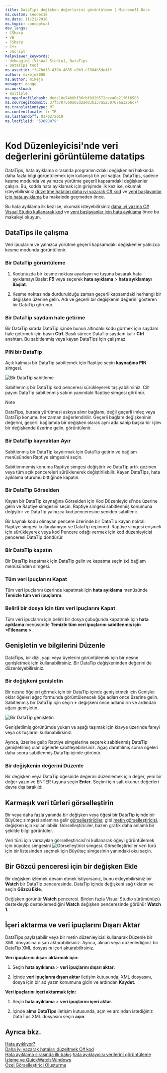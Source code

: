 ```yaml
---
title: DataTips değişken değerlerini görüntüleme | Microsoft Docs
ms.custom: seodec18
ms.date: 11/21/2018
ms.topic: conceptual
dev_langs:
- CSharp
- VB
- FSharp
- C++
- JScript
helpviewer_keywords:
- debugging [Visual Studio], DataTips
- DataTips tool
ms.assetid: ffa7bd18-439b-4685-a9b3-c7884b5de41f
author: mikejo5000
ms.author: mikejo
manager: douge
ms.workload:
- multiple
ms.openlocfilehash: dede10e7488bf36cbf8920572ceea0e21f6f6583
ms.sourcegitcommit: 37fb7075b0a65d2add3b137a5230767aa3266c74
ms.translationtype: MT
ms.contentlocale: tr-TR
ms.lasthandoff: 01/02/2019
ms.locfileid: "53898079"
---
```

# <a name="view-data-values-in-datatips-in-the-code-editor"></a>Kod Düzenleyicisi'nde veri değerlerini görüntüleme datatips

DataTips, hata ayıklama sırasında programınızdaki değişkenleri hakkında daha fazla bilgi görüntülemek için kullanışlı bir yol sağlar. DataTips, sadece kesme modunda ve yalnızca yürütme geçerli kapsamdaki değişkenler çalışın. Bu, kodda hata ayıklamak için girişimde ilk kez ise, okumak isteyebilirsiniz [düzeltme hataları daha iyi yazarak C# kod](../debugger/write-better-code-with-visual-studio.md) ve [yeni başlayanlar için hata ayıklama](../debugger/debugging-absolute-beginners.md) bu makalede geçmeden önce.

Bu hata ayıklama ilk kez ise, okumak isteyebilirsiniz [daha iyi yazma C# Visual Studio kullanarak kod](../debugger/write-better-code-with-visual-studio.md) ve [yeni başlayanlar için hata ayıklama](../debugger/debugging-absolute-beginners.md) önce bu makaleyi okuyun.
  
## <a name="work-with-datatips"></a>DataTips ile çalışma

Veri ipuçlarını ve yalnızca yürütme geçerli kapsamdaki değişkenler yalnızca kesme modunda görüntülenir.

### <a name="display-a-datatip"></a>Bir DataTip görüntüleme  
  
1. Kodunuzda bir kesme noktası ayarlayın ve tuşuna basarak hata ayıklamayı Başlat **F5** veya seçerek **hata ayıklama** > **hata ayıklamayı Başlat**.
  
1. Kesme noktasında durdurulduğu zaman geçerli kapsamdaki herhangi bir değişken üzerine gelin. Adı ve geçerli bir değişkenin değerini gösteren bir DataTip görünür.

### <a name="make-a-datatip-transparent"></a>Bir DataTip saydam hale getirme  

Bir DataTip sırada DataTip içinde bunun altındaki kodu görmek için saydam hale getirmek için basın **Ctrl**. Basılı sürece DataTip saydam kalır **Ctrl** anahtarı. Bu sabitlenmiş veya kayan DataTips için çalışmaz.  
### <a name="pin-a-datatip"></a>PIN bir DataTip

Açık kalması bir DataTip sabitlemek için Raptiye seçin **kaynağına PIN** simgesi. 

![Bir DataTip sabitleme](../debugger/media/dbg-tips-data-tips-pinned.png "bir DataTip sabitleme")

Sabitlenmiş bir DataTip kod penceresi sürükleyerek taşıyabilirsiniz. Cilt payını DataTip sabitlenmiş satırın yanındaki Raptiye simgesi görünür. 

>[!NOTE]
>DataTips, burada yürütmesi askıya alınır bağlamı, değil geçerli imleç veya DataTip konumu her zaman değerlendirilir. Geçerli bağlam değişkeninin değerini, geçerli bağlamda bir değişken olarak aynı ada sahip başka bir işlev bir değişkende üzerine gelin, görüntülenir.
  
### <a name="unpin-a-datatip-from-source"></a>Bir DataTip kaynaktan Ayır

Sabitlenmiş bir DataTip kaydırmak için DataTip getirin ve bağlam menüsünden Raptiye simgesini seçin. 

Sabitlenmemiş konuma Raptiye simgesi değiştirir ve DataTip artık gezinen veya tüm açık pencereleri sürüklenerek değiştirilebilir. Kayan DataTips, hata ayıklama oturumu bittiğinde kapatın.  
  
### <a name="repin-a-datatip"></a>Bir DataTip Görselden  
  
Kayan bir DataTip kaynağına Görselden için Kod Düzenleyicisi'nde üzerine gelin ve Raptiye simgesini seçin. Raptiye simgesi sabitlenmiş konumuna değiştirir ve DataTip yalnızca kod penceresine yeniden sabitlenir. 

Bir kaynak kodu olmayan pencere üzerinde bir DataTip kayan noktalı Raptiye simgesi kullanılamıyor ve DataTip repinned. Raptiye simgesi erişmek için sürükleyerek veya kod Pencere odağı vermek için kod düzenleyicisi penceresi DataTip döndürür. 
  
### <a name="close-a-datatip"></a>Bir DataTip kapatın  
  
Bir DataTip kapatmak için DataTip gelin ve kapatma seçin (**x**) bağlam menüsünden simgesi.  
  
### <a name="close-all-datatips"></a>Tüm veri ipuçlarını Kapat  
  
Tüm veri ipuçlarını üzerinde kapatmak için **hata ayıklama** menüsünde **Temizle tüm veri ipuçlarını**.  
  
### <a name="close-all-datatips-for-a-specific-file"></a>Belirli bir dosya için tüm veri ipuçlarını Kapat  
  
Tüm veri ipuçlarını için belirli bir dosya çubuğunda kapatmak için **hata ayıklama** menüsünde **Temizle tüm veri ipuçlarını sabitlenmiş için \<Filename >**.  
  
## <a name="expand-and-edit-information"></a>Genişletin ve bilgilerini Düzenle  
DataTips, bir dizi, yapı veya üyelerini görüntülemek için bir nesne genişletmek için kullanabilirsiniz. Bir DataTip değişkeninden değerini de düzenleyebilirsiniz.  
  
### <a name="expand-a-variable"></a>Bir değişkeni genişletin

Bir nesne öğeleri görmek için bir DataTip içinde genişletmek için Genişlet oklar öğeleri ağaç formunda görüntülenecek öğe adları önce üzerine gelin. Sabitlenmiş bir DataTip için seçin **+** değişkeni önce adlandırın ve ardından ağacı genişletin. 

![Bir DataTip genişletin](../debugger/media/dbg-tour-data-tips.png "bir DataTip genişletin")

Genişletilmiş görünümde yukarı ve aşağı taşımak için klavye üzerinde fareyi veya ok tuşlarını kullanabilirsiniz. 

Ayrıca, üzerine gelip Raptiye simgelerine seçerek sabitlenmiş DataTip genişletilmiş olan öğelerle sabitleyebilirsiniz. Ağaç daraltılmış sonra öğeleri daha sonra sabitlenmiş DataTip içinde görünür. 

### <a name="edit-the-value-of-a-variable"></a>Bir değişkenin değerini Düzenle

Bir değişken veya DataTip öğesinde değerini düzenlemek için değer, yeni bir değer yazın ve ENTER tuşuna seçin **Enter**. Seçimi için salt okunur değerleri devre dışı bırakıldı.  

## <a name="visualize-complex-data-types"></a>Karmaşık veri türleri görselleştirin  

Bir veya daha fazla yanında bir değişken veya öğesi bir DataTip içinde bir Büyüteç simgesi anlamına gelir [görselleştiriciler](../debugger/create-custom-visualizers-of-data.md), gibi [metin görselleştiricisi](../debugger/string-visualizer-dialog-box.md), değişken için kullanılabilir. Görselleştiriciler, bazen grafik daha anlamlı bir şekilde bilgi görüntüler.
  
Veri türü için varsayılan görselleştiricisi'ni kullanarak öğeyi görüntülemek için büyüteç simgesini ![Görselleştirici simgesi](../debugger/media/dbg-tips-visualizer-icon.png "Görselleştirici simgesi"). Görselleştiriciler veri türü için bir listesinden seçmek için Büyüteç simgesinin yanındaki oku seçin.  

## <a name="add-a-variable-to-a-watch-window"></a>Bir Gözcü penceresi için bir değişken Ekle  

Bir değişken izlemek devam etmek istiyorsanız, bunu ekleyebilirsiniz bir **Watch** bir DataTip penceresinde. DataTip içinde değişkeni sağ tıklatın ve seçin **Gözcü Ekle**. 

Değişken görünür **Watch** penceresi. Birden fazla Visual Studio sürümünüzü destekleyip desteklemediğini **Watch** değişken penceresinde görünür **Watch 1**. 
  
## <a name="import-and-export-datatips"></a>İçeri aktarma ve veri ipuçlarını Dışarı Aktar  

DataTips paylaşabilir veya bir metin düzenleyicisi kullanarak Düzenle bir XML dosyasına dışarı aktarabilirsiniz. Ayrıca, alınan veya düzenlediğiniz bir DataTip XML dosyasını içeri aktarabilirsiniz. 
  
**Veri ipuçlarını dışarı aktarmak için:** 
  
1. Seçin **hata ayıklama** > **veri ipuçlarını dışarı aktar**.  
   
1. İçinde **veri ipuçlarını dışarı aktar** iletişim kutusunda, XML dosyasını, dosya için bir ad yazın konumuna gidin ve ardından **Kaydet**.  
  
**Veri ipuçlarını içeri aktarmak için:** 
  
1. Seçin **hata ayıklama** > **veri ipuçlarını içeri aktar**.  
   
1. İçinde **alma DataTips** iletişim kutusunda, açın ve ardından istediğiniz DataTips XML dosyasını seçin **açın**.  

## <a name="see-also"></a>Ayrıca bkz.  
 [Hata ayıklıyor?](../debugger/what-is-debugging.md)  
 [Daha iyi yazarak hataları düzeltmek C# kod](../debugger/write-better-code-with-visual-studio.md)  
 [Hata ayıklama sırasında ilk bakış](../debugger/debugger-feature-tour.md) [hata ayıklayıcısı verilerini görüntüleme](../debugger/viewing-data-in-the-debugger.md)   
 [İzleme ve QuickWatch Windows](../debugger/watch-and-quickwatch-windows.md)   
 [Özel Görselleştirici Oluşturma](../debugger/create-custom-visualizers-of-data.md)   
